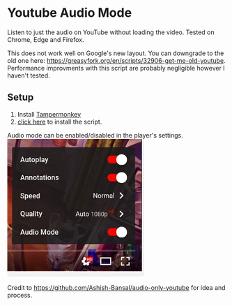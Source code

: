 # Youtube Audio Mode
Listen to just the audio on YouTube without loading the video.
Tested on Chrome, Edge and Firefox.

This does not work well on Google's new layout. 
You can downgrade to the old one here: https://greasyfork.org/en/scripts/32906-get-me-old-youtube.
Performance improvments with this script are probably negligible however I haven't tested.

## Setup
1. Install [Tampermonkey](https://tampermonkey.net)
2. [click here](https://git.io/vhek9) to install the script.

Audio mode can be enabled/disabled in the player's settings.  
![settings](/settings.jpg?raw=true')

Credit to https://github.com/Ashish-Bansal/audio-only-youtube for idea and process.
